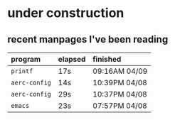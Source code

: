 # under construction

## recent manpages I've been reading

| program | elapsed | finished |
| :---    | :---    | :---     |
| `printf` | 17s | 09:16AM 04/09 |
| `aerc-config` | 14s | 10:39PM 04/08 |
| `aerc-config` | 29s | 10:37PM 04/08 |
| `emacs` | 23s | 07:57PM 04/08 |